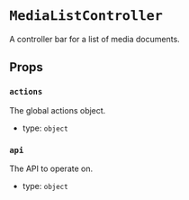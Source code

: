 `MediaListController`
=====================

A controller bar for a list of media documents.

Props
-----

### `actions`

The global actions object.

- type: `object`


### `api`

The API to operate on.

- type: `object`

